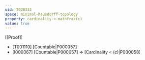 ```yaml
---
uid: T020333
space: minimal-hausdorff-topology
property: cardinality-<-mathfrak(c)
value: true
---
```

[[Proof]]

* [T001110] [Countable|P000057]
* [I000067] [Countable|P000057] => [Cardinality < $\mathfrak(c)$|P000058]

